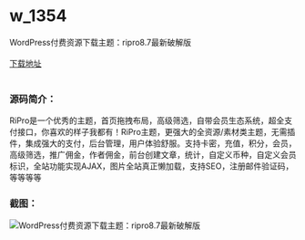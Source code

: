 # w_1354
WordPress付费资源下载主题：ripro8.7最新破解版
<br/></br>
[下载地址](https://www.uuid2.com/1354.html "下载地址")
<br/></br>
<h3>源码简介：</h3>
<p>RiPro是一个优秀的主题，首页拖拽布局，高级筛选，自带会员生态系统，超全支付接口，你喜欢的样子我都有！RiPro主题，更强大的全资源/素材类主题，无需插件，集成强大的支付，后台管理，用户体验舒服。支持卡密，充值，积分，会员，高级筛选，推广佣金，作者佣金，前台创建文章，统计，自定义币种，自定义会员标识，全站功能实现AJAX，图片全站真正懒加载，支持SEO，注册邮件验证码，等等等等<p>
<h3>截图：</h3>
<img src="https://www.uuid2.com/wp-content/uploads/img/202108/31d87ca462.jpg" alt="WordPress付费资源下载主题：ripro8.7最新破解版">

